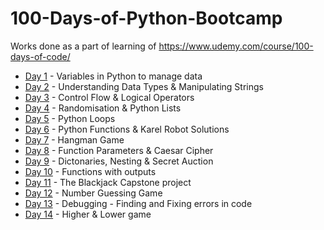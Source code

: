 # 100-Days-of-Python-Bootcamp
Works done as a part of learning of https://www.udemy.com/course/100-days-of-code/

- [Day 1](https://github.com/MANIDEEP007/100-Days-of-Python-Bootcamp/tree/main/Day1) - Variables in Python to manage data
- [Day 2](https://github.com/MANIDEEP007/100-Days-of-Python-Bootcamp/tree/main/Day2) - Understanding Data Types & Manipulating Strings
- [Day 3](https://github.com/MANIDEEP007/100-Days-of-Python-Bootcamp/tree/main/Day3) - Control Flow & Logical Operators
- [Day 4](https://github.com/MANIDEEP007/100-Days-of-Python-Bootcamp/tree/main/Day4) - Randomisation & Python Lists
- [Day 5](https://github.com/MANIDEEP007/100-Days-of-Python-Bootcamp/tree/main/Day5) - Python Loops
- [Day 6](https://github.com/MANIDEEP007/100-Days-of-Python-Bootcamp/tree/main/Day6) - Python Functions & Karel Robot Solutions
- [Day 7](https://github.com/MANIDEEP007/100-Days-of-Python-Bootcamp/tree/main/Day7) - Hangman Game
- [Day 8](https://github.com/MANIDEEP007/100-Days-of-Python-Bootcamp/tree/main/Day8) - Function Parameters & Caesar Cipher
- [Day 9](https://github.com/MANIDEEP007/100-Days-of-Python-Bootcamp/tree/main/Day9) - Dictonaries, Nesting & Secret Auction
- [Day 10](https://github.com/MANIDEEP007/100-Days-of-Python-Bootcamp/tree/main/DayNo_10) - Functions with outputs
- [Day 11](https://github.com/MANIDEEP007/100-Days-of-Python-Bootcamp/tree/main/DayNo_11) - The Blackjack Capstone project
- [Day 12](https://github.com/MANIDEEP007/100-Days-of-Python-Bootcamp/tree/main/DayNo_12) - Number Guessing Game
- [Day 13](https://github.com/MANIDEEP007/100-Days-of-Python-Bootcamp/tree/main/DayNo_13) - Debugging - Finding and Fixing errors in code
- [Day 14](https://github.com/MANIDEEP007/100-Days-of-Python-Bootcamp/tree/main/DayNo_14) - Higher & Lower game
